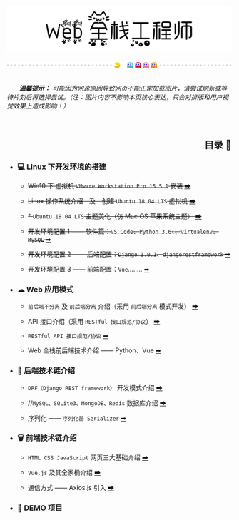 <div align=center>
    <img src="pics/title.PNG" width=600 alt="Web 全栈工程师">
    <br><br>
    <img src="pics/cutline1.gif" width=800 alt="分割线">
    <br><br>
</div>

&emsp;&emsp;***温馨提示：** 可能因为网速原因导致网页不能正常加载图片，请尝试刷新或等待片刻后再选择尝试。（注：图片内容不影响本页核心表达，只会对排版和用户视觉效果上造成影响！）* 

<br>

<!-- ## 📖 目录 -->
<div align=right>
    <h2>目录 📖</h2>
</div>

+ ### 💻 Linux 下开发环境的搭建

    + ~~Win10 下 虚拟机 `VMware Workstation Pro 15.5.1` 安装 [➡](/docs/1.%20Linux%20下开发环境的搭建/Win10%20下%20虚拟机%20VMware%20Workstation%20Pro%2015.5.1%20安装.md#head)~~

    + ~~Linux 操作系统介绍&emsp;及&emsp;创建 `Ubuntu 18.04 LTS` 虚拟机 [➡]()~~

    + ~~\* `Ubuntu 18.04 LTS` 主题美化（仿 Mac OS 苹果系统主题） [➡]()~~

    + ~~开发环境配置 1 —— 软件篇：`VS Code`、`Python 3.6+`、`virtualenv`、`MySQL` [➡]()~~

    + ~~开发环境配置 2 —— 后端配置：`Django 3.0.1`、`djangorestframework` [➡]()~~

    + 开发环境配置 3 —— 前端配置：`Vue`........ [➡]()

+ ### ☁ Web 应用模式

    + `前后端不分离` 及 `前后端分离` 介绍（采用 `前后端分离` 模式开发） [➡]()

    + API 接口介绍（采用 `RESTful 接口规范/协议`） [➡]()

    + `RESTful API 接口规范/协议` [➡]()

    + Web 全栈前后端技术介绍 —— Python、Vue [➡]()

+ ### 🚀 后端技术链介绍

    + `DRF（Django REST framework）` 开发模式介绍 [➡]()

    + //`MySQL、SQLite3、MongoDB、Redis` 数据库介绍 [➡]()

    + 序列化 —— `序列化器 Serializer`  [➡]()

+ ### 🗑 前端技术链介绍

    + `HTML CSS JavaScript` 网页三大基础介绍 [➡]()

    + `Vue.js` 及其全家桶介绍 [➡]()

    + 通信方式 —— Axios.js 引入 [➡]()

+ ### 📁 DEMO 项目
